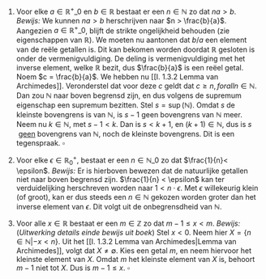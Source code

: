 1. Voor elke $a \in \mathbb{R}^{+}\_{0}$ en $b \in \mathbb{R}$ bestaat er een $n \in \mathbb{N}$ zo dat $na > b$.
*Bewijs:*
We kunnen $na > b$ herschrijven naar $n > \frac{b}{a}$. Aangezien $a \in \mathbb{R}^{+}\_{0}$, blijft de strikte ongelijkheid behouden (zie eigenschappen van $\mathbb{R}$). We moeten nu aantonen dat $b/a$ een element van de reële getallen is. Dit kan bekomen worden doordat $\mathbb{R}$ gesloten is onder de vermenigvuldiging. De deling is vermenigvuldiging met het inverse element, welke $\mathbb{R}$ bezit, dus $\frac{b}{a}$ is een reëel getal. Noem $c = \frac{b}{a}$. We hebben nu [[I. 1.3.2 Lemma van Archimedes]].
Veronderstel dat voor deze $c$ geldt dat $c \geq n, forall n \in \mathbb{N}$. Dan zou $\mathbb{N}$ naar boven begrensd zijn, en dus volgens de supremum eigenschap een supremum bezitten.
Stel $s = \sup(\mathbb{N})$. Omdat $s$ de kleinste bovengrens is van $\mathbb{N}$, is $s-1$ geen bovengrens van $\mathbb{N}$ meer. Neem nu $k \in \mathbb{N}$, met $s-1 < k$. Dan is $s < k+1$, en $(k+1) \in \mathbb{N}$, dus is $s$  <u>geen</u> bovengrens van $\mathbb{N}$, noch de kleinste bovengrens. 
Dit is een tegenspraak.
$\square$

2. Voor elke $\epsilon \in \mathbb{R}_{0}^{+}$, bestaat er een $n \in \mathbb{N}\_{0}$ zo dat $\frac{1}{n}< \epsilon$.
*Bewijs:*
Er is hierboven bewezen dat de natuurlijke getallen niet naar boven begrensd zijn. $\frac{1}{n} < \epsilon$ kan ter verduidelijking herschreven worden naar $1< n \cdot \epsilon$. Met $\epsilon$ willekeurig klein (of groot), kan er dus steeds een $n \in \mathbb{N}$ gekozen worden groter dan het inverse element van $\epsilon$. Dit volgt uit de onbegrensdheid van $\mathbb{N}$.

3. Voor alle $x \in \mathbb{R}$ bestaat er een $m \in \mathbb{Z}$ zo dat $m-1 \leq x < m$.
*Bewijs:*
(*Uitwerking details einde bewijs uit boek*)
Stel $x < 0$. Neem hier $X = \{n \in \mathbb{N}|-x < n\}$. 
Uit het [[I. 1.3.2 Lemma van Archimedes|Lemma van Archimedes]], volgt dat $X \neq \emptyset$. Kies een getal $m$, en neem hiervoor het kleinste element van $X$. Omdat $m$ het kleinste element van $X$ is, behoort $m-1$ niet tot $X$. Dus is $m-1 \leq x$.
$\square$
